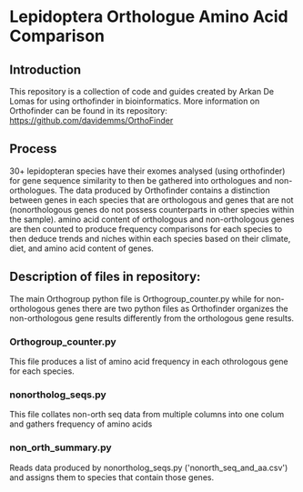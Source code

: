 # Lepidoptera Orthologue Amino Acid Comparison

## Introduction
This repository is a collection of code and guides created by Arkan De Lomas for using orthofinder in bioinformatics. 
More information on Orthofinder can be found in its repository: https://github.com/davidemms/OrthoFinder

## Process
30+ lepidopteran species have their exomes analysed (using orthofinder) for gene sequence similarity to then be gathered into orthologues and non-orthologues. 
The data produced by Orthofinder contains a distinction between genes in each species that are orthologous and genes that are not (nonorthologous genes do not possess counterparts in other species within the sample).
amino acid content of orthologous and non-orthologous genes are then counted to produce frequency comparisons for each species to then deduce trends and niches within each species based on their climate, diet, and amino acid content of genes.

## Description of files in repository:
The main Orthogroup python file is Orthogroup_counter.py while for non-orthologous genes there are two python files as Orthofinder organizes the non-orthologous gene results differently from the orthologous gene results.

### Orthogroup_counter.py
This file produces a list of amino acid frequency in each othrologous gene for each species. 

### nonortholog_seqs.py
This file collates non-orth seq data from multiple columns into one colum and gathers frequency of amino acids

### non_orth_summary.py
Reads data produced by nonortholog_seqs.py ('nonorth_seq_and_aa.csv') and assigns them to species that contain those genes. 

